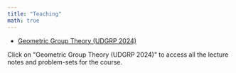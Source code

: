 ```yaml
---
title: "Teaching"
math: true
---
```


- [Geometric Group Theory (UDGRP 2024)](https://maltreanungkur.github.io/web/teaching/udgrp/)  

Click on "Geometric Group Theory (UDGRP 2024)" to access all the lecture notes and problem-sets for the course.
